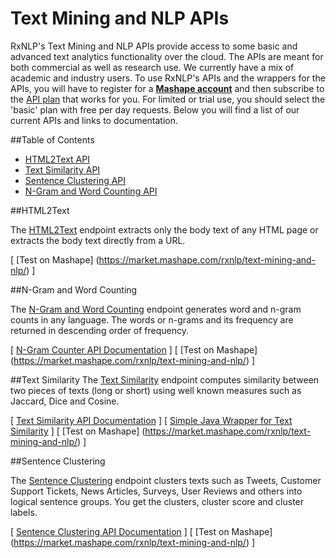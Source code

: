 
# Text Mining and NLP APIs

RxNLP's Text Mining and NLP APIs provide access to some basic and advanced text analytics functionality over the cloud. The APIs are meant for both commercial as well as research use. We currently have a mix of academic and industry users. To use RxNLP's APIs and the wrappers for the APIs, you will have to register for a <b>[Mashape account](http://www.mashape.com)</b> and then subscribe to the [API plan](https://market.mashape.com/rxnlp/text-mining-and-nlp/pricing) that works for you. For limited or trial use, you should select the 'basic' plan with free per day requests. Below you will find a list of our current APIs and links to documentation.




##Table of Contents
- [HTML2Text API](#html2text)
- [Text Similarity API](#text-similarity)
- [Sentence Clustering API](#sentence-clustering)
- [N-Gram and Word Counting API](#n-gram-and-word-counting)



##HTML2Text

The [HTML2Text](https://market.mashape.com/rxnlp/text-mining-and-nlp#1-html2text) endpoint extracts only the body text of any HTML page or extracts the body text directly from a URL.

[ [Test on Mashape] (https://market.mashape.com/rxnlp/text-mining-and-nlp/) ]


##N-Gram and Word Counting

The [N-Gram and Word Counting](https://market.mashape.com/rxnlp/text-mining-and-nlp/#3-ngramcounter) endpoint generates word and n-gram counts in any language. The words or n-grams and its frequency are returned in descending order of frequency. 

[ [N-Gram Counter API Documentation](http://www.rxnlp.com/api-reference/n-gram-and-word-counter-api-reference/) ]
[ [Test on Mashape] (https://market.mashape.com/rxnlp/text-mining-and-nlp/) ]


##Text Similarity 
The [Text Similarity](https://market.mashape.com/rxnlp/text-mining-and-nlp/#2-textsimilarity) endpoint computes similarity between two pieces of texts (long or short) using well known measures such as Jaccard, Dice and Cosine. 

[ [Text Similarity API Documentation](http://www.rxnlp.com/api-reference/text-similarity-api-reference/) ]
[ [Simple Java Wrapper for Text Similarity](https://github.com/RxNLP/text-mining-and-nlp/tree/master/java) ]
[ [Test on Mashape] (https://market.mashape.com/rxnlp/text-mining-and-nlp/) ]


##Sentence Clustering 

The [Sentence Clustering](https://market.mashape.com/rxnlp/text-mining-and-nlp/#cluster-chunk-of-text) endpoint clusters texts such as Tweets, Customer Support Tickets, News Articles, Surveys, User Reviews and others into logical sentence groups. You get the clusters, cluster score and cluster labels. 

[ [Sentence Clustering API Documentation](http://www.rxnlp.com/api-reference/cluster-sentences-api-reference/) ]
[ [Test on Mashape] (https://market.mashape.com/rxnlp/text-mining-and-nlp/) ]

